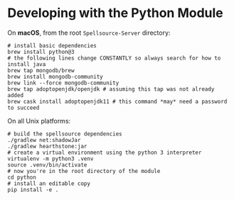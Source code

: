 # Developing with the Python Module

On **macOS**, from the root `Spellsource-Server` directory:

```shell script
# install basic dependencies
brew install python@3
# the following lines change CONSTANTLY so always search for how to install java
brew tap mongodb/brew
brew install mongodb-community
brew link --force mongodb-community
brew tap adoptopenjdk/openjdk # assuming this tap was not already added
brew cask install adoptopenjdk11 # this command *may* need a password to succeed
```

On all Unix platforms:

```shell script
# build the spellsource dependencies
./gradlew net:shadowJar
./gradlew hearthstone:jar
# create a virtual environment using the python 3 interpreter
virtualenv -m python3 .venv
source .venv/bin/activate
# now you're in the root directory of the module
cd python
# install an editable copy
pip install -e .
```